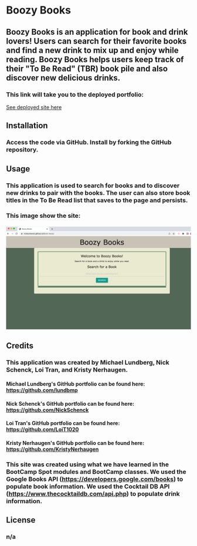 # Boozy Books

##  Boozy Books is an application for book and drink lovers! Users can search for their favorite books and find a new drink to mix up and enjoy while reading. Boozy Books helps users keep track of their "To Be Read" (TBR) book pile and also discover new delicious drinks. 

### This link will take you to the deployed portfolio:
[See deployed site here](https://nickschenck.github.io/Book-Nook/)

## Installation
### Access the code via GitHub. Install by forking the GitHub repository. 

## Usage
### This application is used to search for books and to discover new drinks to pair with the books. The user can also store book titles in the To Be Read list that saves to the page and persists. 

### This image show the site: 
#### ![Screen Shot of Boozy Books](./assets/images/screenshot_one.png)

## Credits
### This application was created by Michael Lundberg, Nick Schenck, Loi Tran, and Kristy Nerhaugen. 
#### Michael Lundberg's GitHub portfolio can be found here: https://github.com/lundbmp
#### Nick Schenck's GitHub portfolio can be found here: https://github.com/NickSchenck 
#### Loi Tran's GitHub portfolio can be found here: https://github.com/LoiT1020 
#### Kristy Nerhaugen's GitHub portfolio can be found here: https://github.com/KristyNerhaugen 

### This site was created using what we have learned in the BootCamp Spot modules and BootCamp classes. We used the Google Books API (https://developers.google.com/books) to populate book information. We used the Cocktail DB API (https://www.thecocktaildb.com/api.php) to populate drink information. 

## License 
### n/a 
